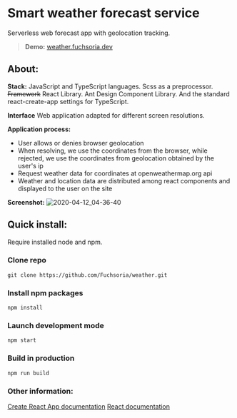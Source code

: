 # Smart weather forecast service
Serverless web forecast app with geolocation tracking. 
>  **Demo:** [weather.fuchsoria.dev](https://weather.fuchsoria.dev)

## About:
**Stack:** JavaScript and TypeScript languages. Scss as a preprocessor. ~~Framework~~ React Library. Ant Design Component Library. And the standard react-create-app settings for TypeScript.

**Interface**  Web application adapted for different screen resolutions.

**Application process:** 

 - User allows or denies browser geolocation
 - When resolving, we use the coordinates from the browser, while rejected, we use the coordinates from geolocation obtained by the user's ip
 - Request weather data for coordinates at openweathermap.org api
 - Weather and location data are distributed among react components and displayed to the user on the site

**Screenshot:** ![2020-04-12_04-36-40](https://user-images.githubusercontent.com/43413472/79059186-4e9bb080-7c77-11ea-8c41-7a385ce9e17e.png)

## Quick install:
Require installed node and npm.

### Clone repo

    git clone https://github.com/Fuchsoria/weather.git

### Install npm packages 

    npm install

### Launch development mode

    npm start
  
### Build in production

    npm run build


### Other information:
[Create React App documentation](https://facebook.github.io/create-react-app/docs/getting-started)
[React documentation](https://reactjs.org/)
